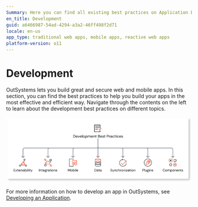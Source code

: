 ```yaml
---
Summary: Here you can find all existing best practices on Application Development.
en_title: Development
guid: a6466987-54ad-4294-a3a2-46ff498f2d71
locale: en-us
app_type: traditional web apps, mobile apps, reactive web apps
platform-version: o11
---
```

# Development

OutSystems lets you build great and secure web and mobile apps. In this section, you can find the best practices to help you build your apps in the most effective and efficient way. Navigate through the contents on the left to learn about the development best practices on different topics.

![Best practices to build your apps](images/development-best-practices-diag.png)

For more information on how to develop an app in OutSystems, see [Developing an Application](https://success.outsystems.com/Documentation/11/Developing_an_Application).
